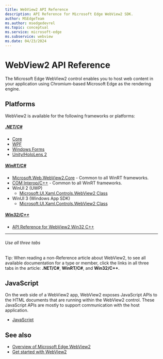 ```yaml
---
title: WebView2 API Reference
description: API Reference for Microsoft Edge WebView2 SDK.
author: MSEdgeTeam
ms.author: msedgedevrel
ms.topic: conceptual
ms.service: microsoft-edge
ms.subservice: webview
ms.date: 04/23/2024
---
```

# WebView2 API Reference

The Microsoft Edge WebView2 control enables you to host web content in your application using Chromium-based Microsoft Edge as the rendering engine.


<!-- ====================================================================== -->
## Platforms

WebView2 is available for the following frameworks or platforms:

##### [.NET/C#](#tab/dotnetcsharp)

* [Core](/dotnet/api/microsoft.web.webview2.core)
* [WPF](/dotnet/api/microsoft.web.webview2.wpf)
* [Windows Forms](/dotnet/api/microsoft.web.webview2.winforms)
* [Unity/HoloLens 2](/windows/mixed-reality/develop/advanced-concepts/webview2-unity-plugin)<!-- title at top of webpage: "API Reference for Mixed Reality WebView plugin (Preview)".  title displayed in TOC: "WebView2 Unity Plugin API" -->

##### [WinRT/C#](#tab/winrtcsharp)

* [Microsoft.Web.WebView2.Core](/microsoft-edge/webview2/reference/winrt/microsoft_web_webview2_core/index) - Common to all WinRT frameworks.
* [COM Interop/C++](/microsoft-edge/webview2/reference/winrt/interop/index) - Common to all WinRT frameworks.
*  WinUI 2 (UWP)
   * [Microsoft.UI.Xaml.Controls.WebView2 Class](/windows/winui/api/microsoft.ui.xaml.controls.webview2)
*  WinUI 3 (Windows App SDK)
   * [Microsoft.UI.Xaml.Controls.WebView2 Class](/windows/windows-app-sdk/api/winrt/microsoft.ui.xaml.controls.webview2)


##### [Win32/C++](#tab/win32cpp)

* [API Reference for WebView2 Win32 C++](/microsoft-edge/webview2/reference/win32)

---


<!-- ---------- -->
###### Use all three tabs

Tip: When reading a non-Reference article about WebView2, to see all available documentation for a type or member, click the links in all three tabs in the article: **.NET/C#**, **WinRT/C#**, and **Win32/C++**.


<!-- ====================================================================== -->
## JavaScript

On the web side of a WebView2 app, WebView2 exposes JavaScript APIs to the HTML documents that are running within the WebView2 control.  These JavaScript APIs are mostly to support communication with the host application.

* [JavaScript](/microsoft-edge/webview2/reference/javascript/)


<!-- ====================================================================== -->
## See also

* [Overview of Microsoft Edge WebView2](index.md)
* [Get started with WebView2](get-started/get-started.md)
